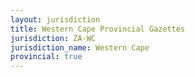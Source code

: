 ```yaml
---
layout: jurisdiction
title: Western Cape Provincial Gazettes
jurisdiction: ZA-WC
jurisdiction_name: Western Cape
provincial: true
---
```

